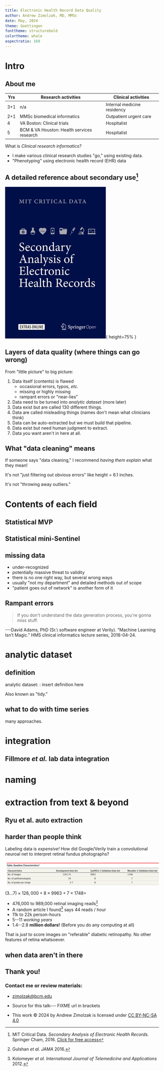 ```yaml
---
title: Electronic Health Record Data Quality
author: Andrew Zimolzak, MD, MMSc
date: May, 2024
theme: Goettingen
fonttheme: structurebold
colortheme: whale
aspectratio: 169
---
```




# Intro

## About me

| Yrs | Research activities                 | Clinical activities |
|-----|-------------------------------------|------------------------------|
| 3+1 | n/a                                 |  Internal medicine residency |
| 2+1 | MMSc biomedical informatics         | Outpatient urgent care |
| 4   | VA Boston: Clinical trials           | Hospitalist |
| 5   | BCM & VA Houston: Health services research | Hospitalist |

What is *Clinical research informatics?*

- I make various clinical research studies "go," using existing data.
- "Phenotyping" using electronic health record (EHR) data


## A detailed reference about secondary use[^MIT]

[^MIT]: MIT Critical Data. *Secondary Analysis of Electronic Health Records.*
Springer Cham, 2016. [Click for free access](https://link.springer.com/book/10.1007/978-3-319-43742-2)

![](book.jpg){ height=75% }



## Layers of data quality (where things can go wrong)

From "little picture" to big picture:

1. Data itself (contents) is flawed
    - occasional errors, typos, *etc.*
    - missing or highly missing
    - rampant errors or "near-lies"
2. Data need to be turned into *analytic dataset* (more later)
3. Data exist but are called 130 different things.
4. Data are called misleading things (names don't mean what clinicians think)
5. Data can be auto-extracted but we must build that pipeline.
6. Data exist but need human judgment to extract.
7. Data you want aren't in here at all.


## What "data cleaning" means

If someone says "data cleaning," I recommend *having them explain* what they mean!

It's not "just filtering out obvious errors" like height = 6.1 inches.

It's not "throwing away outliers."



# Contents of each field

## Statistical MVP

## Statistical mini-Sentinel

## missing data

- under-recognized
- potentially massive threat to validity
- there is no one right way, but several wrong ways
- usually "not my department" and detailed methods out of scope
- "patient goes out of network" is another form of it

## Rampant errors

> If you don't understand the data generation process, you're gonna miss stuff.

---David Adams, PhD (Sr.\ software engineer at Verily). "Machine
Learning Isn’t Magic." HMS clinical informatics lecture series,
2018-04-24.





# analytic dataset

## definition

analytic dataset:
: insert definition here

Also known as "tidy."

## what to do with time series

many approaches.



# integration

## Fillmore *et al.* lab data integration


# naming



# extraction from text & beyond


## Ryu et al. auto extraction

## harder than people think

Labeling data is *expensive!* How did Google/Verily train a convolutional neuroal net to interpret retinal fundus photographs?

![](labeling.png)

$(3 \ldots 7) \times 128,000 + 8 \times 9963 + 7 \times 1748 =$

- 476,000 to 989,000 retinal imaging reads[^gulshan]
- A random article I found[^ijta] says 44 reads / hour
- 11k to 22k person-hours
- 5--11 *working years*
- 1.4--2.8 **million dollars!** (Before you do any computing at all)

That is *just* to score images on "referable" diabetic retinopathy. No other features of retina whatsoever.

[^ijta]: Kolomeyer *et al. International Journal of Telemedicine and Applications* 2012.

[^gulshan]: Gulshan *et al. JAMA* 2016.



## when data aren't in there









## Thank you!

### Contact me or review materials:

- zimolzak@bcm.edu

- Source for this talk--- FIXME url in brackets

- This work © 2024 by Andrew Zimolzak is licensed under [CC BY-NC-SA 4.0](https://creativecommons.org/licenses/by-nc-sa/4.0/)
